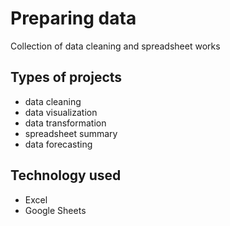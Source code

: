 # Preparing data

Collection of data cleaning and spreadsheet works

## Types of projects

- data cleaning
- data visualization
- data transformation
- spreadsheet summary
- data forecasting

## Technology used

- Excel
- Google Sheets
